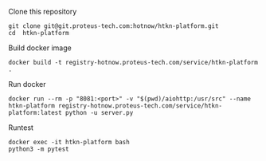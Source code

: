 
Clone this repository
```
git clone git@git.proteus-tech.com:hotnow/htkn-platform.git
cd  htkn-platform
```

Build docker image
```
docker build -t registry-hotnow.proteus-tech.com/service/htkn-platform .
```

Run docker
```
docker run --rm -p "8081:<port>" -v "$(pwd)/aiohttp:/usr/src" --name htkn-platform registry-hotnow.proteus-tech.com/service/htkn-platform:latest python -u server.py
```

Runtest
```
docker exec -it htkn-platform bash
python3 -m pytest
```
